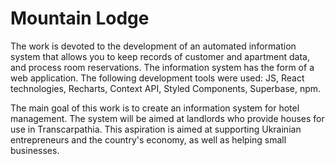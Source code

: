 # Mountain Lodge

The work is devoted to the development of an automated information system that allows you to keep records of customer and apartment data, and process room reservations. The information system has the form of a web application. The following development tools were used: JS, React technologies, Recharts, Context API, Styled Components, Superbase, npm.

The main goal of this work is to create an information system for hotel management. The system will be aimed at landlords who provide houses for use in Transcarpathia. This aspiration is aimed at supporting Ukrainian entrepreneurs and the country's economy, as well as helping small businesses.
